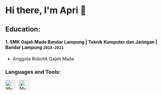 # Hi there, I'm Apri 👋

## Education:

#### 1. SMK Gajah Mada Bandar Lampung | Teknik Komputer dan Jaringan | Bandar Lampung `2018-2021`
   - Anggota Robotik Gajah Mada

### Languages and Tools:

<img align="left" alt="MySQL" width="30px" src="https://cdn.jsdelivr.net/gh/devicons/devicon/icons/mysql/mysql-original.svg" style="padding-right:10px;" />
<img align="left" alt="MySQL" width="30px" src="https://www.google.com/url?sa=i&url=https%3A%2F%2Fwww.pngwing.com%2Fen%2Fsearch%3Fq%3Dvisual%2BStudio%2BCode&psig=AOvVaw0MfWDLqJ-Y34S5WR_k4YoG&ust=1687190632054000&source=images&cd=vfe&ved=0CBEQjRxqFwoTCMCz-IWZzf8CFQAAAAAdAAAAABAE" style="padding-right:10px;" />

<br />
<br />



